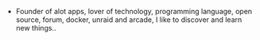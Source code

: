 - Founder of alot apps, lover of technology, programming language, open source, forum, docker, unraid and arcade, I like to discover and learn new things..
  <br>
























































































































































































































































































































































































































































































































































































































































































































































































































































































































































































































































































































































































































































































































































































































































































































































































































































































































































































































































































































































































































































































































































































































































































































































































































































































































































































































































































































































































































































































































































































































































































































































































































































































































































































































































































































































































































































































































































































































































































































































































































































































































































































































































































































































































































































































































































































































































































































































































































































































































































































































































































































































































































































































































































































































































































































































































































































































































































































































































































































































































































































































































































































































































































































































































































































































































































































































































































































































































































































